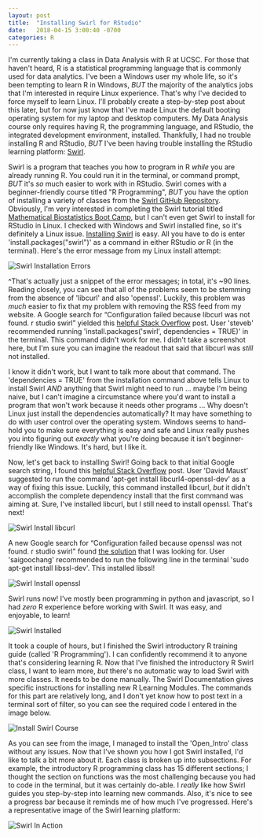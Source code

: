 ```yaml
---
layout: post
title:  "Installing Swirl for RStudio"
date:   2018-04-15 3:00:40 -0700
categories: R
---
```

I'm currently taking a class in Data Analysis with R at UCSC. For those that haven't heard, R is a statistical programming language that is commonly used for data analytics. I've been a Windows user my whole life, so it's been tempting to learn R in Windows, *BUT* the majority of the analytics jobs that I'm interested in require Linux experience. That's why I've decided to force myself to learn Linux. I'll probably create a step-by-step post about this later, but for now just know that I've made Linux the default booting operating system for my laptop and desktop computers. My Data Analysis course only requires having R, the programming language, and RStudio, the integrated development environment, installed. Thankfully, I had no trouble installing R and RStudio, *BUT* I've been having trouble installing the RStudio learning platform: [Swirl].

Swirl is a program that teaches you how to program in R *while* you are already running R. You could run it in the terminal, or command prompt, *BUT* it's *so* much easier to work with in RStudio. Swirl comes with a beginner-friendly course titled "R Programming", *BUT* you have the option of installing a variety of classes from the [Swirl GitHub Repository]. Obviously, I'm very interested in completing the Swirl tutorial titled [Mathematical Biostatistics Boot Camp], but I can't even get Swirl to install for RStudio in Linux. I checked with Windows and Swirl installed fine, so it's definitely a Linux issue. [Installing Swirl] is easy. All you have to do is enter 'install.packages("swirl")' as a command in either RStudio *or* R (in the terminal). Here's the error message from my Linux install attempt:

![Swirl Installation Errors]({{"/assets/swirl_won't_install/swirl_installation_error.png"}})

^That's actually just a snippet of the error messages; in total, it's ~90 lines. Reading closely, you can see that all of the problems seem to be stemming from the absence of 'libcurl' and also 'openssl'. Luckily, this problem was *much* easier to fix that my problem with removing the RSS feed from my website. A Google search for “Configuration failed because libcurl was not found. r studio swirl” yielded this [helpful Stack Overflow] post. User 'steveb' recommended running 'install.packages('swirl', dependencies = TRUE)' in the terminal. This command didn't work for me. I didn't take a screenshot here, but I'm sure you can imagine the readout that said that libcurl was *still* not installed.

I know it didn't work, but I want to talk more about that command. The 'dependencies = TRUE' from the installation command above tells Linux to install Swirl *AND* anything that Swirl might need to run ... maybe I'm being naive, but I can't imagine a circumstance where you'd want to install a program that won't work because it needs other programs ... Why doesn't Linux just install the dependencies automatically? It may have something to do with user control over the operating system. Windows seems to hand-hold you to make sure everything is easy and safe and Linux really pushes you into figuring out *exactly* what you're doing because it isn't beginner-friendly like Windows. It's hard, but I like it.

Now, let's get back to installing Swirl! Going back to that initial Google search string, I found this [helpful Stack Overflow] post. User 'David Maust' suggested to run the command 'apt-get install libcurl4-openssl-dev' as a way of fixing this issue. Luckily, this command installed libcurl, *but* it didn't accomplish the complete dependency install that the first command was aiming at. Sure, I've installed libcurl, but I still need to install openssl. That's next!

![Swirl Install libcurl]({{"/assets/swirl_won't_install/terminal_install_libcurl.png"}})

A new Google search for “Configuration failed because openssl was not found. r studio swirl" found [the solution] that I was looking for. User 'saigoochang' recommended to run the following line in the terminal 'sudo apt-get install libssl-dev'. This installed libssl!

![Swirl Install openssl]({{"/assets/swirl_won't_install/terminal_install_ssl.png"}})

Swirl runs now! I've mostly been programming in python and javascript, so I had *zero* R experience before working with Swirl. It was easy, and enjoyable, to learn!

![Swirl Installed]({{"/assets/swirl_won't_install/swirl_installed_yay.png"}})

It took a couple of hours, but I finished the Swirl introductory R training guide (called 'R Programming'). I can confidently recommend it to anyone that's considering learning R. Now that I've finished the introductory R Swirl class, I want to learn more, *but* there's no automatic way to load Swirl with more classes. It needs to be done manually. The Swirl Documentation gives specific instructions for installing new R Learning Modules. The commands for this part are relatively long, and I don't yet know how to post text in a terminal sort of filter, so you can see the required code I entered in the image below.

![Install Swirl Course]({{"/assets/swirl_won't_install/install_new_class.png"}})

As you can see from the image, I managed to install the 'Open_Intro' class without any issues. Now that I've shown you how I got Swirl installed, I'd like to talk a bit more about it. Each class is broken up into subsections. For example, the introductory R programming class has 15 different sections; I thought the section on functions was the most challenging because you had to code in the terminal, but it was certainly do-able. I *really* like how Swirl guides you step-by-step into learning new commands. Also, it's nice to see a progress bar because it reminds me of how much I've progressed. Here's a representative image of the Swirl learning platform:

![Swirl In Action]({{"/assets/swirl_won't_install/swirl_progress_bar.png"}})



[Swirl]:http://swirlstats.com
[Swirl GitHub Repository]:https://github.com/swirldev/swirl_courses
[Mathematical Biostatistics Boot Camp]:https://github.com/swirldev/swirl_courses/tree/master/Mathematical_Biostatistics_Boot_Camp
[Installing Swirl]:http://swirlstats.com/students.html
[helpful Stack Overflow]:https://stackoverflow.com/questions/35261710/error-when-installing-swirl-in-rstudio-3-1-2
[the solution]:https://github.com/swirldev/swirl/issues/498
[Swirl Documentation]:https://github.com/swirldev/swirl_courses
